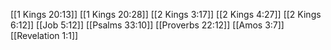[[1 Kings 20:13]]
[[1 Kings 20:28]]
[[2 Kings 3:17]]
[[2 Kings 4:27]]
[[2 Kings 6:12]]
[[Job 5:12]]
[[Psalms 33:10]]
[[Proverbs 22:12]]
[[Amos 3:7]]
[[Revelation 1:1]]
